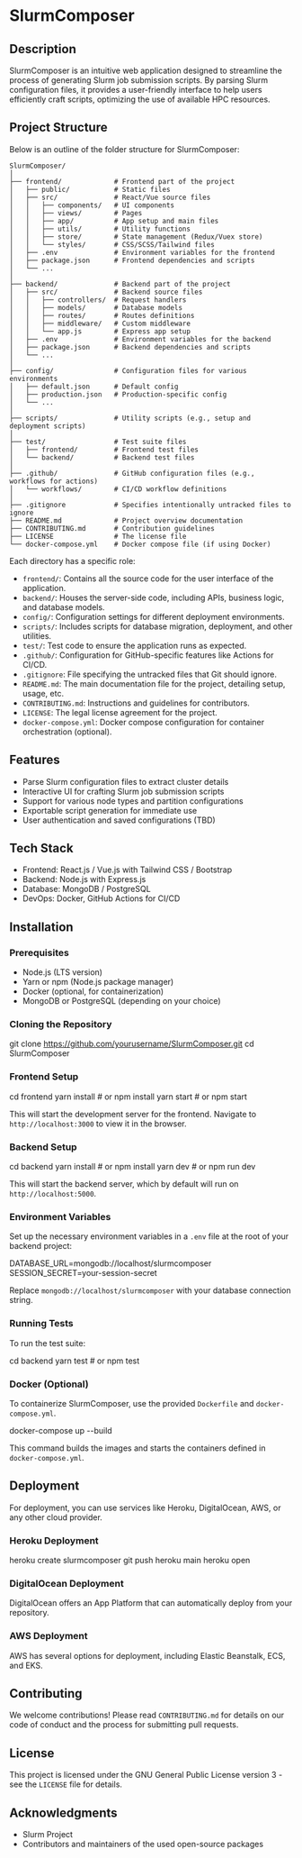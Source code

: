 # SlurmComposer

## Description
SlurmComposer is an intuitive web application designed to streamline the process of generating Slurm job submission scripts. By parsing Slurm configuration files, it provides a user-friendly interface to help users efficiently craft scripts, optimizing the use of available HPC resources.

## Project Structure

Below is an outline of the folder structure for SlurmComposer:

```
SlurmComposer/
│
├── frontend/             # Frontend part of the project
│   ├── public/           # Static files
│   ├── src/              # React/Vue source files
│   │   ├── components/   # UI components
│   │   ├── views/        # Pages
│   │   ├── app/          # App setup and main files
│   │   ├── utils/        # Utility functions
│   │   ├── store/        # State management (Redux/Vuex store)
│   │   └── styles/       # CSS/SCSS/Tailwind files
│   ├── .env              # Environment variables for the frontend
│   ├── package.json      # Frontend dependencies and scripts
│   └── ...
│
├── backend/              # Backend part of the project
│   ├── src/              # Backend source files
│   │   ├── controllers/  # Request handlers
│   │   ├── models/       # Database models
│   │   ├── routes/       # Routes definitions
│   │   ├── middleware/   # Custom middleware
│   │   └── app.js        # Express app setup
│   ├── .env              # Environment variables for the backend
│   ├── package.json      # Backend dependencies and scripts
│   └── ...
│
├── config/               # Configuration files for various environments
│   ├── default.json      # Default config
│   ├── production.json   # Production-specific config
│   └── ...
│
├── scripts/              # Utility scripts (e.g., setup and deployment scripts)
│
├── test/                 # Test suite files
│   ├── frontend/         # Frontend test files
│   └── backend/          # Backend test files
│
├── .github/              # GitHub configuration files (e.g., workflows for actions)
│   └── workflows/        # CI/CD workflow definitions
│
├── .gitignore            # Specifies intentionally untracked files to ignore
├── README.md             # Project overview documentation
├── CONTRIBUTING.md       # Contribution guidelines
├── LICENSE               # The license file
└── docker-compose.yml    # Docker compose file (if using Docker)
```

Each directory has a specific role:

- `frontend/`: Contains all the source code for the user interface of the application.
- `backend/`: Houses the server-side code, including APIs, business logic, and database models.
- `config/`: Configuration settings for different deployment environments.
- `scripts/`: Includes scripts for database migration, deployment, and other utilities.
- `test/`: Test code to ensure the application runs as expected.
- `.github/`: Configuration for GitHub-specific features like Actions for CI/CD.
- `.gitignore`: File specifying the untracked files that Git should ignore.
- `README.md`: The main documentation file for the project, detailing setup, usage, etc.
- `CONTRIBUTING.md`: Instructions and guidelines for contributors.
- `LICENSE`: The legal license agreement for the project.
- `docker-compose.yml`: Docker compose configuration for container orchestration (optional).



## Features
- Parse Slurm configuration files to extract cluster details
- Interactive UI for crafting Slurm job submission scripts
- Support for various node types and partition configurations
- Exportable script generation for immediate use
- User authentication and saved configurations (TBD)

## Tech Stack
- Frontend: React.js / Vue.js with Tailwind CSS / Bootstrap
- Backend: Node.js with Express.js
- Database: MongoDB / PostgreSQL
- DevOps: Docker, GitHub Actions for CI/CD

## Installation

### Prerequisites
- Node.js (LTS version)
- Yarn or npm (Node.js package manager)
- Docker (optional, for containerization)
- MongoDB or PostgreSQL (depending on your choice)

### Cloning the Repository
git clone https://github.com/yourusername/SlurmComposer.git
cd SlurmComposer


### Frontend Setup
cd frontend
yarn install # or npm install
yarn start # or npm start

This will start the development server for the frontend. Navigate to `http://localhost:3000` to view it in the browser.

### Backend Setup
cd backend
yarn install # or npm install
yarn dev # or npm run dev

This will start the backend server, which by default will run on `http://localhost:5000`.

### Environment Variables
Set up the necessary environment variables in a `.env` file at the root of your backend project:

DATABASE_URL=mongodb://localhost/slurmcomposer
SESSION_SECRET=your-session-secret


Replace `mongodb://localhost/slurmcomposer` with your database connection string.

### Running Tests
To run the test suite:

cd backend
yarn test # or npm test


### Docker (Optional)
To containerize SlurmComposer, use the provided `Dockerfile` and `docker-compose.yml`.

docker-compose up --build


This command builds the images and starts the containers defined in `docker-compose.yml`.

## Deployment

For deployment, you can use services like Heroku, DigitalOcean, AWS, or any other cloud provider.

### Heroku Deployment
heroku create slurmcomposer
git push heroku main
heroku open


### DigitalOcean Deployment
DigitalOcean offers an App Platform that can automatically deploy from your repository.

### AWS Deployment
AWS has several options for deployment, including Elastic Beanstalk, ECS, and EKS.

## Contributing
We welcome contributions! Please read `CONTRIBUTING.md` for details on our code of conduct and the process for submitting pull requests.

## License
This project is licensed under the GNU General Public License version 3 - see the `LICENSE` file for details.

## Acknowledgments
- Slurm Project
- Contributors and maintainers of the used open-source packages


